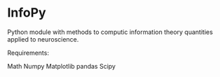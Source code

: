 # InfoPy
Python module with methods to computic information theory quantities applied to neuroscience.

Requirements:

Math
Numpy
Matplotlib
pandas
Scipy
